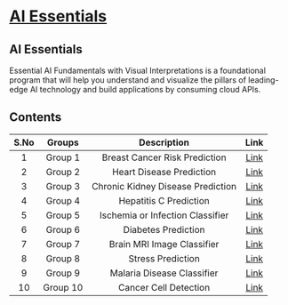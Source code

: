 # [AI Essentials](https://www.rbg.ai/programs/essentialAi/)
## AI Essentials

Essential AI Fundamentals with Visual Interpretations is a foundational program that will help you understand and 
visualize the pillars of leading-edge AI technology and build applications by consuming cloud APIs.

## Contents

| S.No |  Groups  |            Description            |                                             Link                                              |
|:----:|:--------:|:---------------------------------:|:---------------------------------------------------------------------------------------------:|
|  1   | Group 1  |   Breast Cancer Risk Prediction   | [Link](https://github.com/rbg-research/AI-Training/tree/main/Bootcamps-Workshops/Capstone-Projects/BME_Nov_2023/Group_1) |
|  2   | Group 2  |     Heart Disease Prediction      | [Link](https://github.com/rbg-research/AI-Training/tree/main/Bootcamps-Workshops/Capstone-Projects/BME_Nov_2023/Group_2) |
|  3   | Group 3  | Chronic Kidney Disease Prediction | [Link](https://github.com/rbg-research/AI-Training/tree/main/Bootcamps-Workshops/Capstone-Projects/BME_Nov_2023/Group_3) |
|  4   | Group 4  |      Hepatitis C Prediction       | [Link](https://github.com/rbg-research/AI-Training/tree/main/Bootcamps-Workshops/Capstone-Projects/BME_Nov_2023/Group_4) |
|  5   | Group 5  |  Ischemia or Infection Classifier   | [Link](https://github.com/rbg-research/AI-Training/tree/main/Bootcamps-Workshops/Capstone-Projects/BME_Nov_2023/Group_5) |
|  6   | Group 6  |  Diabetes Prediction   | [Link](https://github.com/rbg-research/AI-Training/tree/main/Bootcamps-Workshops/Capstone-Projects/BME_Nov_2023/Group_6) |
|  7   | Group 7  |  Brain MRI Image Classifier   | [Link](https://github.com/rbg-research/AI-Training/tree/main/Bootcamps-Workshops/Capstone-Projects/BME_Nov_2023/Group_7) |
|  8   | Group 8  |  Stress Prediction   | [Link](https://github.com/rbg-research/AI-Training/tree/main/Bootcamps-Workshops/Capstone-Projects/BME_Nov_2023/Group_8) |
|  9   | Group 9  |  Malaria Disease Classifier   | [Link](https://github.com/rbg-research/AI-Training/tree/main/Bootcamps-Workshops/Capstone-Projects/BME_Nov_2023/Group_9) |
|  10  | Group 10 |  Cancer Cell Detection   | [Link](https://github.com/rbg-research/AI-Training/tree/main/Bootcamps-Workshops/Capstone-Projects/BME_Nov_2023/Group_10) |

